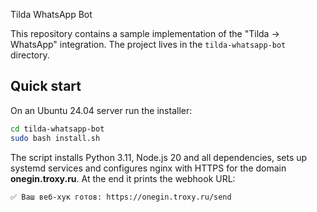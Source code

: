  Tilda WhatsApp Bot

This repository contains a sample implementation of the "Tilda → WhatsApp" integration. The project lives in the `tilda-whatsapp-bot` directory.

## Quick start

On an Ubuntu 24.04 server run the installer:

```bash
cd tilda-whatsapp-bot
sudo bash install.sh
```

The script installs Python 3.11, Node.js 20 and all dependencies, sets up systemd services and configures nginx with HTTPS for the domain **onegin.troxy.ru**. At the end it prints the webhook URL:

```
✅ Ваш веб-хук готов: https://onegin.troxy.ru/send
```